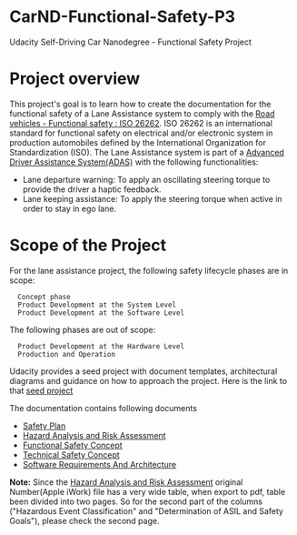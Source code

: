 # CarND-Functional-Safety-P3
Udacity Self-Driving Car Nanodegree - Functional Safety Project

# Project overview

This project's goal is to learn how to create the documentation for the functional safety of a Lane Assistance system to comply with the [Road vehicles - Functional safety : ISO 26262](https://en.wikipedia.org/wiki/ISO_26262). ISO 26262 is an international standard for functional safety on electrical and/or electronic system in production automobiles defined by the International Organization for Standardization (ISO). The Lane Assistance system is part of a [Advanced Driver Assistance System(ADAS)](https://en.wikipedia.org/wiki/Advanced_driver-assistance_systems) with the following functionalities:

- Lane departure warning: To apply an oscillating steering torque to provide the driver a haptic feedback.
- Lane keeping assistance: To apply the steering torque when active in order to stay in ego lane.

# Scope of the Project

For the lane assistance project, the following safety lifecycle phases are in scope:

      Concept phase
      Product Development at the System Level
      Product Development at the Software Level

The following phases are out of scope:

      Product Development at the Hardware Level
      Production and Operation


Udacity provides a seed project with document templates, architectural diagrams and guidance on how to approach the project. Here is the link to that [seed project](https://github.com/udacity/CarND-Functional-Safety-Project)

The documentation contains following documents

- [Safety Plan](./01_SafetyPlan_LaneAssistance.pdf)
- [Hazard Analysis and Risk Assessment](./02_HazardAnalysisAndRiskAssessment.pdf)
- [Functional Safety Concept](./03_FunctionalSafetyConcept_LaneAssistance.pdf)
- [Technical Safety Concept](./04_TechnicalSafetyConcept_LaneAssistance.pdf)
- [Software Requirements And Architecture](./05_SoftwareRequirementsAndArchitecture_LaneAssistance.pdf)

**Note:**
Since the [Hazard Analysis and Risk Assessment](./02_HazardAnalysisAndRiskAssessment.pdf) original Number(Apple iWork) file has a very wide table, when export to pdf, table been divided into two pages. So for the second part of the columns ("Hazardous Event Classification" and "Determination of ASIL and Safety Goals"), please check the second page.
